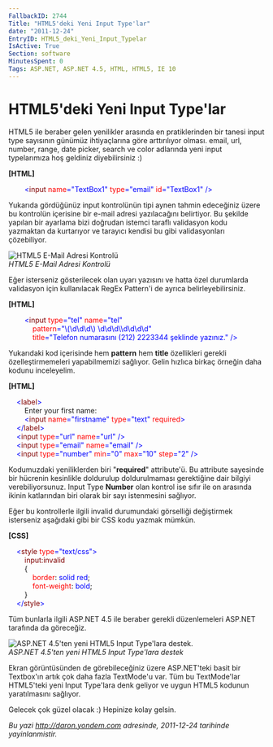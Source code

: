 ```yaml
---
FallbackID: 2744
Title: "HTML5'deki Yeni Input Type'lar"
date: "2011-12-24"
EntryID: HTML5_deki_Yeni_Input_Typelar
IsActive: True
Section: software
MinutesSpent: 0
Tags: ASP.NET, ASP.NET 4.5, HTML, HTML5, IE 10
---
```

# HTML5'deki Yeni Input Type'lar
HTML5 ile beraber gelen yenilikler arasında en pratiklerinden bir tanesi
input type sayısının günümüz ihtiyaçlarına göre arttırılıyor olması.
email, url, number, range, date picker, search ve color adlarında yeni
input typelarımıza hoş geldiniz diyebilirsiniz :)

**[HTML]**

        <span style="color:blue;">\<</span><span
style="color:maroon;">input</span> <span
style="color:red;">name</span><span
style="color:blue;">="TextBox1"</span> <span
style="color:red;">type</span><span
style="color:blue;">="email"</span> <span
style="color:red;">id</span><span
style="color:blue;">="TextBox1"</span> <span
style="color:blue;">/\></span>

Yukarıda gördüğünüz input kontrolünün tipi aynen tahmin edeceğiniz üzere
bu kontrolün içerisine bir e-mail adresi yazılacağını belirtiyor. Bu
şekilde yapılan bir ayarlama bizi doğrudan istemci taraflı validasyon
kodu yazmaktan da kurtarıyor ve tarayıcı kendisi bu gibi validasyonları
çözebiliyor.

![HTML5 E-Mail Adresi
Kontrolü](media/HTML5_deki_Yeni_Input_Typelar/inputtypes.png)\
*HTML5 E-Mail Adresi Kontrolü*

Eğer isterseniz gösterilecek olan uyarı yazısını ve hatta özel
durumlarda validasyon için kullanılacak RegEx Pattern'i de ayrıca
belirleyebilirsiniz.

**[HTML]**

        <span style="color:blue;">\<</span><span
style="color:maroon;">input</span> <span
style="color:red;">type</span><span
style="color:blue;">="tel"</span> <span
style="color:red;">name</span><span
style="color:blue;">="tel"</span> <span style="color:red;">\
            pattern</span><span
style="color:blue;">="\\(\\d\\d\\d\\) \\d\\d\\d\\\\d\\d\\d\\d"</span> <span
style="color:red;">\
            title</span><span style="color:blue;">="Telefon
numarasını (212) 2223344 şeklinde yazınız."</span> <span
style="color:blue;">/\></span>

Yukarıdaki kod içerisinde hem **pattern** hem **title** özellikleri
gerekli özelleştirmemeleri yapabilmemizi sağlıyor. Gelin hızlıca birkaç
örneğin daha kodunu inceleyelim.

**[HTML]**

    <span style="color:blue;">\<</span><span
style="color:maroon;">label</span><span style="color:blue;">\></span>\
         Enter your first name:\
        <span style="color:blue;">\<</span><span
style="color:maroon;">input</span> <span
style="color:red;">name</span><span
style="color:blue;">="firstname"</span> <span
style="color:red;">type</span><span
style="color:blue;">="text"</span> <span
style="color:red;">required</span><span style="color:blue;">\></span>\
     <span style="color:blue;">\</</span><span
style="color:maroon;">label</span><span style="color:blue;">\></span>\
     <span style="color:blue;">\<</span><span
style="color:maroon;">input</span> <span
style="color:red;">type</span><span
style="color:blue;">="url"</span> <span
style="color:red;">name</span><span
style="color:blue;">="url"</span> <span style="color:blue;">/\></span>\
     <span style="color:blue;">\<</span><span
style="color:maroon;">input</span> <span
style="color:red;">type</span><span
style="color:blue;">="email"</span> <span
style="color:red;">name</span><span
style="color:blue;">="email"</span> <span
style="color:blue;">/\></span>\
     <span style="color:blue;">\<</span><span
style="color:maroon;">input</span> <span
style="color:red;">type</span><span
style="color:blue;">="number"</span> <span
style="color:red;">min</span><span style="color:blue;">="0"</span> <span
style="color:red;">max</span><span
style="color:blue;">="10"</span> <span
style="color:red;">step</span><span
style="color:blue;">="2"</span> <span style="color:blue;">/\></span>

Kodumuzdaki yeniliklerden biri "**required**" attribute'ü. Bu attribute
sayesinde bir hücrenin kesinlikle doldurulup doldurulmaması gerektiğine
dair bilgiyi verebiliyorsunuz. Input Type **Number** olan kontrol ise
sıfır ile on arasında ikinin katlarından biri olarak bir sayı
istenmesini sağlıyor.

Eğer bu kontrollerle ilgili invalid durumundaki görselliği değiştirmek
isterseniz aşağıdaki gibi bir CSS kodu yazmak mümkün.

**[CSS]**

    <span style="color:blue;">\<</span><span
style="color:maroon;">style</span> <span
style="color:red;">type</span><span
style="color:blue;">="text/css"\></span>\
         <span style="color:maroon;">input:invalid</span>\
        {\
             <span style="color:red;">border</span>: <span
style="color:blue;">solid</span> <span style="color:blue;">red</span>;\
             <span style="color:red;">font-weight</span>: <span
style="color:blue;">bold</span>;\
         }\
    <span style="color:blue;">\</</span><span
style="color:maroon;">style</span><span style="color:blue;">\></span>

Tüm bunlarla ilgili ASP.NET 4.5 ile beraber gerekli düzenlemeleri
ASP.NET tarafında da göreceğiz.

![ASP.NET 4.5'ten yeni HTML5 Input Type'lara
destek.](media/HTML5_deki_Yeni_Input_Typelar/inputtypes2.png)\
*ASP.NET 4.5'ten yeni HTML5 Input Type'lara destek*

Ekran görüntüsünden de görebileceğiniz üzere ASP.NET'teki basit bir
Textbox'ın artık çok daha fazla TextMode'u var. Tüm bu TextMode'lar
HTML5'teki yeni Input Type'lara denk geliyor ve uygun HTML5 kodunun
yaratılmasını sağlıyor.

Gelecek çok güzel olacak :) Hepinize kolay gelsin.



*Bu yazi http://daron.yondem.com adresinde, 2011-12-24 tarihinde yayinlanmistir.*
